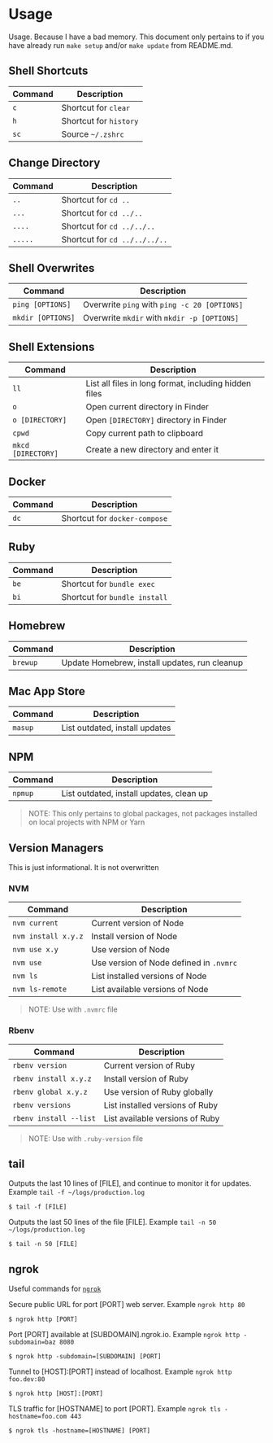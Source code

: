 # Usage

Usage. Because I have a bad memory. This document only pertains to if you have already run `make setup` and/or `make update` from README.md.

## Shell Shortcuts

| Command | Description            |
|---------|------------------------|
| `c`     | Shortcut for `clear`   |
| `h`     | Shortcut for `history` |
| `sc`    | Source `~/.zshrc`      |

## Change Directory

| Command | Description                   |
|---------|-------------------------------|
| `..`    | Shortcut for `cd ..`          |
| `...`   | Shortcut for `cd ../..`       |
| `....`  | Shortcut for `cd ../../..`    |
| `.....` | Shortcut for `cd ../../../..` |

## Shell Overwrites

| Command           | Description                                  |
|-------------------|----------------------------------------------|
| `ping [OPTIONS]`  | Overwrite `ping` with `ping -c 20 [OPTIONS]` |
| `mkdir [OPTIONS]` | Overwrite `mkdir` with `mkdir -p [OPTIONS]`  |

## Shell Extensions

| Command            | Description                                           |
|--------------------|-------------------------------------------------------|
| `ll`               | List all files in long format, including hidden files |
| `o`                | Open current directory in Finder                      |
| `o [DIRECTORY]`    | Open `[DIRECTORY]` directory in Finder                |
| `cpwd`             | Copy current path to clipboard                        |
| `mkcd [DIRECTORY]` | Create a new directory and enter it                   |

## Docker

| Command | Description                   |
|---------|-------------------------------|
| `dc`    | Shortcut for `docker-compose` |

## Ruby

| Command | Description                   |
|---------|-------------------------------|
| `be`    | Shortcut for `bundle exec`    |
| `bi`    | Shortcut for `bundle install` |

## Homebrew

| Command | Description                                    |
|---------|------------------------------------------------|
| `brewup` | Update Homebrew, install updates, run cleanup |

## Mac App Store

| Command | Description                    |
|---------|--------------------------------|
| `masup` | List outdated, install updates |

## NPM

| Command | Description                              |
|---------|------------------------------------------|
| `npmup` | List outdated, install updates, clean up |

> NOTE: This only pertains to global packages, not packages installed on local projects with NPM or Yarn

## Version Managers

This is just informational. It is not overwritten

### NVM

| Command | Description                                         |
|---------------------|-----------------------------------------|
| `nvm current`       | Current version of Node                 |
| `nvm install x.y.z` | Install version of Node                 |
| `nvm use x.y`       | Use version of Node                     |
| `nvm use`           | Use version of Node defined in `.nvmrc` |
| `nvm ls`            | List installed versions of Node         |
| `nvm ls-remote`     | List available versions of Node         |

> NOTE: Use with `.nvmrc` file

### Rbenv

| Command | Description                                    |
|------------------------|---------------------------------|
| `rbenv version`        | Current version of Ruby         |
| `rbenv install x.y.z`  | Install version of Ruby         |
| `rbenv global x.y.z`   | Use version of Ruby globally    |
| `rbenv versions`       | List installed versions of Ruby |
| `rbenv install --list` | List available versions of Ruby |

> NOTE: Use with `.ruby-version` file

## tail

Outputs the last 10 lines of [FILE], and continue to monitor it for updates. Example `tail -f ~/logs/production.log`

```
$ tail -f [FILE]
````

Outputs the last 50 lines of the file [FILE]. Example `tail -n 50 ~/logs/production.log`

```
$ tail -n 50 [FILE]
````

## ngrok

Useful commands for [`ngrok`](https://ngrok.com/)

Secure public URL for port [PORT] web server. Example `ngrok http 80`

```
$ ngrok http [PORT]
```

Port [PORT] available at [SUBDOMAIN].ngrok.io. Example `ngrok http -subdomain=baz 8080`

```
$ ngrok http -subdomain=[SUBDOMAIN] [PORT]
```

Tunnel to [HOST]:[PORT] instead of localhost. Example `ngrok http foo.dev:80`

```
$ ngrok http [HOST]:[PORT]
```

TLS traffic for [HOSTNAME] to port [PORT]. Example `ngrok tls -hostname=foo.com 443`

```
$ ngrok tls -hostname=[HOSTNAME] [PORT]
```
